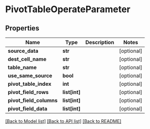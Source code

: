 # PivotTableOperateParameter

## Properties
Name | Type | Description | Notes
------------ | ------------- | ------------- | -------------
**source_data** | **str** |  | [optional] 
**dest_cell_name** | **str** |  | [optional] 
**table_name** | **str** |  | [optional] 
**use_same_source** | **bool** |  | [optional] 
**pivot_table_index** | **int** |  | [optional] 
**pivot_field_rows** | **list[int]** |  | [optional] 
**pivot_field_columns** | **list[int]** |  | [optional] 
**pivot_field_data** | **list[int]** |  | [optional] 

[[Back to Model list]](../README.md#documentation-for-models) [[Back to API list]](../README.md#documentation-for-api-endpoints) [[Back to README]](../README.md)


